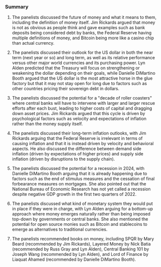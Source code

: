 ### Summary

1. The panelists discussed the future of money and what it means to them,
including the definition of money itself. Jim Rickards argued that money is
not as obvious as people think and gave examples such as bank deposits being
considered debt by banks, the Federal Reserve having multiple definitions
of money, and Bitcoin being more like a casino chip than actual currency.

2. The panelists discussed their outlook for the US dollar in both the near
term (next year or so) and long term, as well as its relative performance
versus other major world currencies and its purchasing power. Lyn Alden
predicted that the Treasury will focus on strengthening or weakening the
dollar depending on their goals, while Danielle DiMartino Booth argued that
the US dollar is the most attractive horse in the glue factory but that it
may not stay open for long due to factors such as other countries pricing
their sovereign debt in dollars.

3. The panelists discussed the potential for a "decade of roller coasters"
where central banks will have to intervene with larger and larger rescue
efforts after each bust, leading to higher costs of capital and dragging down
asset prices. Jim Rickards argued that this cycle is driven by psychological
factors such as velocity and expectations of inflation rather than the money
supply itself.

4. The panelists discussed their long-term inflation outlooks, with
Jim Rickards arguing that the Federal Reserve is irrelevant in terms of
causing inflation and that it is instead driven by velocity and behavioral
aspects. He also discussed the difference between demand side inflation
(driven by expectations of higher prices) and supply side inflation (driven
by disruptions to the supply chain).

5. The panelists discussed the potential for a recession in 2024, with
Danielle DiMartino Booth arguing that it is already happening due to
factors such as the end of stimulus measures and the cessation of final
forbearance measures on mortgages. She also pointed out that the National
Bureau of Economic Research has not yet called a recession despite negative
GDP growth in the first two quarters of 2022.

6. The panelists discussed what kind of monetary system they would put in place
if they were in charge, with Lyn Alden arguing for a bottom-up approach where
money emerges naturally rather than being imposed top-down by governments or
central banks. She also mentioned the potential for open source monies such
as Bitcoin and stablecoins to emerge as alternatives to traditional currencies.

7. The panelists recommended books on money, including SPQR by Mary Beard
(recommended by Jim Rickards), Layered Money by Nick Batia (recommended by
Russ Gray and Lyn Alden), Central Banking 101 by Joseph Wang (recommended by
Lyn Alden), and Lord of Finance by Liaquat Ahamed (recommended by Danielle
DiMartino Booth).
